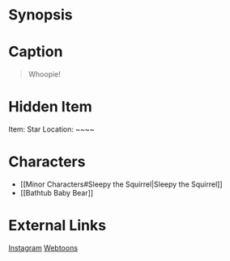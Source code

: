 # Synopsis


# Caption
> Whoopie!

# Hidden Item
Item: Star
Location: ~~~~

# Characters
* [[Minor Characters#Sleepy the Squirrel|Sleepy the Squirrel]]
* [[Bathtub Baby Bear]]

# External Links
[Instagram](https://www.instagram.com/p/B4adEyGDOtT/)
[Webtoons](https://www.webtoons.com/en/challenge/twistwood-tales/16-sleepy-the-squirrel/viewer?title_no=344740&episode_no=17)